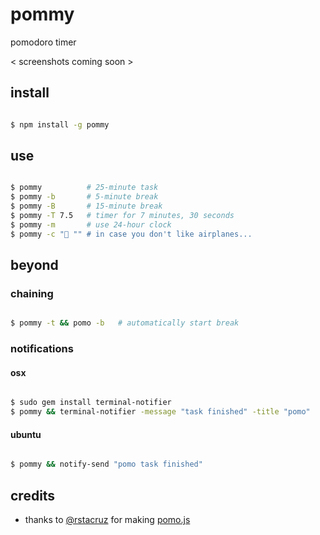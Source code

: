 
# pommy

pomodoro timer

< screenshots coming soon >

## install

``` bash

$ npm install -g pommy

```

## use

``` bash

$ pommy          # 25-minute task
$ pommy -b       # 5-minute break
$ pommy -B       # 15-minute break
$ pommy -T 7.5   # timer for 7 minutes, 30 seconds
$ pommy -m       # use 24-hour clock
$ pommy -c "💁 "" # in case you don't like airplanes...

```

## beyond

### chaining

``` bash

$ pommy -t && pomo -b   # automatically start break

```

### notifications

#### osx

``` bash

$ sudo gem install terminal-notifier
$ pommy && terminal-notifier -message "task finished" -title "pomo"

```

#### ubuntu

``` bash

$ pommy && notify-send "pomo task finished"

```

## credits

* thanks to [@rstacruz](https://github.com/rstacruz) for making [pomo.js](https://github.com/rstacruz/pomo.js)

